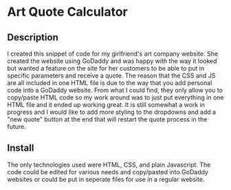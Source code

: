 # Art Quote Calculator

## Description
I created this snippet of code for my girlfriend's art company website. She created the website using GoDaddy and was happy with the way it looked but wanted a feature on the site for her customers to be able to put in specific parameters and receive a quote. The reason that the CSS and JS are all included in one HTML file is due to the way that you add personal code into a GoDaddy website. From what I could find, they only allow you to copy/paste HTML code so my work around was to just put everything in one HTML file and it ended up working great. It is still somewhat a work in progress and I would like to add more styling to the dropdowns and add a "new quote" button at the end that will restart the quote process in the future.

## Install
The only technologies used were HTML, CSS, and plain Javascript. The code could be edited for various needs and copy/pasted into GoDaddy websites or could be put in seperate files for use in a regular website.
